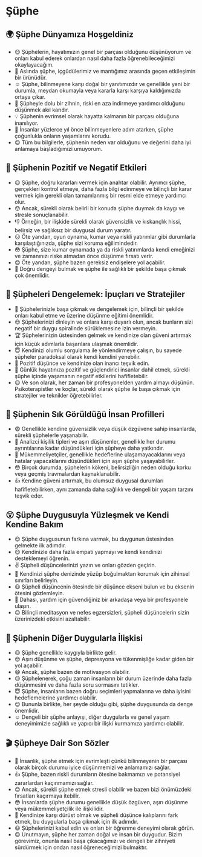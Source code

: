 # Şüphe

## 🌍 Şüphe Dünyamıza Hoşgeldiniz

* 😊 Şüphelerin, hayatımızın genel bir parçası olduğunu düşünüyorum ve onları kabul ederek onlardan nasıl daha fazla öğrenebileceğimizi okaylayacağım.
* 🧠 Aslında şüphe, içgüdülerimiz ve mantığımız arasında geçen etkileşimin bir ürünüdür.
* ☺️ Şüphe, bilinmeyene karşı doğal bir yanıtımızdır ve genellikle yeni bir durumla, meydan okumayla veya kararla karşı karşıya kaldığımızda ortaya çıkar.
* 🤔 Şüpheyle dolu bir zihnin, riski en aza indirmeye yardımcı olduğunu düşünmek akıl karıdır.
* 💡 Şüphenin evrimsel olarak hayatta kalmanın bir parçası olduğuna inanılıyor.
* 👣 İnsanlar yüzlerce yıl önce bilinmeyenlere adım atarken, şüphe çoğunlukla onların yaşamlarını korudu.
* 😉 Tüm bu bilgilerle, şüphenin neden var olduğunu ve değerini daha iyi anlamaya başladığımızi umuyorum.

## 💫 Şüphenin Pozitif ve Negatif Etkileri

* 😉 Şüphe, doğru kararları vermek için anahtar olabilir. Ayrımcı şüphe, gerçekleri kontrol etmeye, daha fazla bilgi edinmeye ve bilinçli bir karar vermek için gerekli olan tamamlanmış bir resmi elde etmeye yardımcı olur.
* 😯 Ancak, sürekli olarak belirli bir konuda şüphe duymak da kaygı ve stresle sonuçlanabilir.
* 👎 Örneğin, bir ilişkide sürekli olarak güvensizlik ve kıskançlık hissi, belirsiz ve sağlıksız bir duygusal durum yaratır.
* 😕 Öte yandan, oyun oynama, kumar veya riskli yatırımlar gibi durumlarla karşılaştığınızda, şüphe sizi koruma eğilimindedir.
* 😳 Şüphe, size kumar oynamada ya da riskli yatırımlarda kendi emeğinizi ve zamanınızı riske atmadan önce düşünme fırsatı verir.
* 😊 Öte yandan, şüphe bazen gereksiz endişelere yol açabilir.
* 🤔 Doğru dengeyi bulmak ve şüphe ile sağlıklı bir şekilde başa çıkmak çok önemlidir.

## 🚀 Şüpheleri Dengelemek: İpuçları ve Stratejiler

* 🌱 Şüphelerinizle başa çıkmak ve dengelemek için, bilinçli bir şekilde onları kabul etme ve üzerine düşünme eğitimi önemlidir.
* 😌 Şüphelerinizi dinleyin ve onlara karşı duyarlı olun, ancak bunların sizi negatif bir duygu spiralinde sürüklemesine izin vermeyin.
* 🏆 Şüphelerinizin üstesinden gelmek ve kendinize olan güveni artırmak için küçük adımlarla başarılara ulaşmak önemlidir.
* 😇 Kendinizi olumlu sorgulama ile yönlendirmeye çalışın, bu sayede şüpheler paradoksal olarak kendi kendini yenebilir.
* 🌟 Pozitif düşünce ve kendinize olan inancı teşvik edin.
* 👥 Günlük hayatınıza pozitif ve güçlendirici insanlar dahil etmek, sürekli şüphe içinde yaşamanın negatif etkilerini hafifletebilir.
* 😉 Ve son olarak, her zaman bir profesyonelden yardım almayı düşünün. Psikoterapistler ve koçlar, sürekli olarak şüphe ile başa çıkmak için stratejiler ve teknikler öğretebilirler.

## 🔎 Şüphenin Sık Görüldüğü İnsan Profilleri

* 😨 Genellikle kendine güvensizlik veya düşük özgüvene sahip insanlarda, sürekli şüphelerle yaşanabilir.
* 🧐 Analizci kişilik tipleri ve aşırı düşünenler, genellikle her durumu ayrıntılarına kadar düşündükleri için şüpheye daha yatkındır.
* 🤗 Mükemmeliyetçiler, genellikle hedeflerine ulaşamayacaklarını veya hatalar yapacaklarını düşündükleri için aşırı şüphe yaşayabilirler.
* 😳 Birçok durumda, şüphelerin kökeni, belirsizliğin neden olduğu korku veya geçmiş travmalardan kaynaklanabilir.
* 👍 Kendine güveni artırmak, bu olumsuz duygusal durumları hafifletebilirken, aynı zamanda daha sağlıklı ve dengeli bir yaşam tarzını teşvik eder.

## 😮 Şüphe Duygusuyla Yüzleşmek ve Kendi Kendine Bakım

* 😉 Şüphe duygusunun farkına varmak, bu duygunun üstesinden gelmekte ilk adımdır.
* 😊 Kendinizle daha fazla empati yapmayı ve kendi kendinizi desteklemeyi öğrenin.
* ✌️ Şüpheli düşüncelerinizi yazın ve onları gözden geçirin.
* 🧠 Kendinizi şüphe denizinde yüzüp boğulmaktan korumak için zihinsel sınırları belirleyin.
* 😃 Şüpheli düşüncenin ötesinde bir düşünce ekseni bulun ve bu eksenin ötesini gözlemleyin.
* 👫 Dahası, yardım için güvendiğiniz bir arkadaşa veya bir profesyonele ulaşın.
* 😉 Bilinçli meditasyon ve nefes egzersizleri, şüpheli düşüncelerin sizin üzerinizdeki etkisini azaltabilir.

## 💓 Şüphenin Diğer Duygularla İlişkisi

* 😌 Şüphe genellikle kaygıyla birlikte gelir.
* 😔 Aşırı düşünme ve şüphe, depresyona ve tükenmişliğe kadar giden bir yol açabilir.
* 😅 Ancak, şüphe bazen de motivasyon olabilir.
* 😢 Şüphelenerek, çoğu zaman insanların bir durum üzerinde daha fazla düşünmesini ve daha fazla soru sormasını tetikler.
* 😇 Şüphe, insanların bazen doğru seçimleri yapmalarına ve daha iyisini hedeflemelerine yardımcı olabilir.
* 😉 Bununla birlikte, her şeyde olduğu gibi, şüphe duygusunda da denge önemlidir.
* ☺️ Dengeli bir şüphe anlayışı, diğer duygularla ve genel yaşam deneyimimizle sağlıklı ve yapıcı bir ilişki kurmamıza yardımcı olabilir.

## 🎬 Şüpheye Dair Son Sözler

* 🌱 İnsanlık, şüphe etmek için evrimleşti çünkü bilinmeyenin bir parçası olarak birçok durumu iyice düşünmemizi ve anlamamızı sağlar.
* 👍 Şüphe, bazen riskli durumların ötesine bakmamızı ve potansiyel zararlardan kaçınmamızı sağlar.
* 😊 Ancak, sürekli şüphe etmek stresli olabilir ve bazen bizi önümüzdeki fırsatları kaçırmaya itebilir.
* 😳 İnsanlarda şüphe durumu genellikle düşük özgüven, aşırı düşünme veya mükemmeliyetçilik ile ilişkilidir.
* 🧘 Kendinize karşı dürüst olmak ve şüpheli düşünce kalıplarını fark etmek, bu duygularla başa çıkmak için ilk adımdır.
* 😃 Şüphelerinizi kabul edin ve onları bir öğrenme deneyimi olarak görün.
* 😉 Unutmayın, şüphe her zaman doğal ve insan bir duygudur. Bizim görevimiz, onunla nasıl başa çıkacağımızı ve dengeli bir zihniyeti sürdürmek için ondan nasıl öğreneceğimizi bulmaktır.
